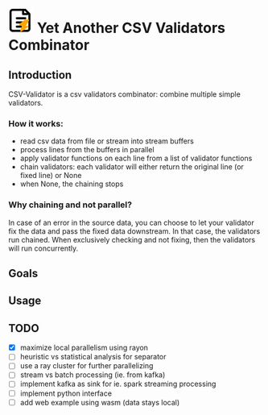 # <img src="img/logo.svg" width="50" alt="CSV Validator Icon"> **Yet Another CSV Validators Combinator**
## Introduction

CSV-Validator is a csv validators combinator: combine multiple simple validators.

### How it works:
- read csv data from file or stream into stream buffers
- process lines from the buffers in parallel
- apply validator functions on each line from a list of validator functions
- chain validators: each validator will either return the original line (or fixed line) or None
- when None, the chaining stops

### Why chaining and not parallel?
In case of an error in the source data, you can choose to let your validator fix the data and pass the fixed data
downstream. In that case, the validators run chained.  When exclusively checking and not fixing, then the validators will run concurrently.

## Goals

## Usage

## TODO

- [x] maximize local parallelism using rayon
- [ ] heuristic vs statistical analysis for separator
- [ ] use a ray cluster for further parallelizing
- [ ] stream vs batch processing (ie. from kafka)
- [ ] implement kafka as sink for ie. spark streaming processing
- [ ] implement python interface
- [ ] add web example using wasm (data stays local)
